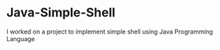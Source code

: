 # Java-Simple-Shell
I worked on a project to implement simple shell using Java Programming Language
